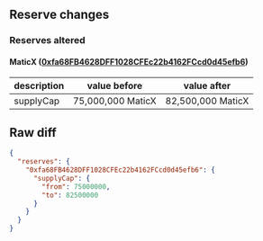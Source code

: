 ## Reserve changes

### Reserves altered

#### MaticX ([0xfa68FB4628DFF1028CFEc22b4162FCcd0d45efb6](https://polygonscan.com/address/0xfa68FB4628DFF1028CFEc22b4162FCcd0d45efb6))

| description | value before | value after |
| --- | --- | --- |
| supplyCap | 75,000,000 MaticX | 82,500,000 MaticX |


## Raw diff

```json
{
  "reserves": {
    "0xfa68FB4628DFF1028CFEc22b4162FCcd0d45efb6": {
      "supplyCap": {
        "from": 75000000,
        "to": 82500000
      }
    }
  }
}
```